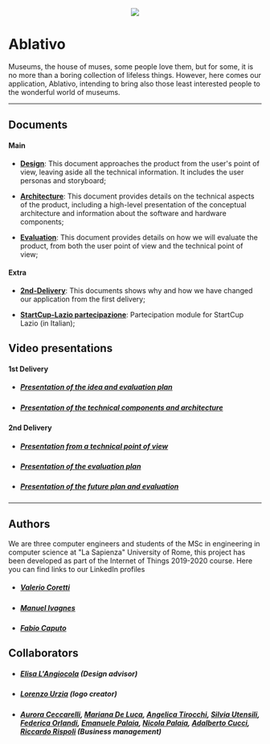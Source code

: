<p align="center">
  <img src="https://raw.githubusercontent.com/Ablativo/ablativo/master/img/logo.png">
</p>

# Ablativo
Museums, the house of muses, some people love them, but for some, it is no more than a boring collection of lifeless things.
However, here comes our application, Ablativo, intending to bring also those least interested people to the wonderful world of museums.

---
## Documents

#### Main

* **[Design](./Design.md)**: This document approaches the product from the user's point of view, leaving aside all the technical information. It includes the user personas and storyboard;

* **[Architecture](./Architecture.md)**: This document provides details on the technical aspects of the product, including a high-level presentation of the conceptual architecture and information about the software and hardware components;

* **[Evaluation](./Evaluation.md)**: This document provides details on how we will evaluate the product, from both the user point of view and the technical point of view;

#### Extra

* **[2nd-Delivery](./2nd_delivery.md)**: This documents shows why and how we have changed our application from the first delivery;

* **[StartCup-Lazio partecipazione](./pdf/Scheda-partecipazione-Bando-Start-Cup-2020.pdf)**: Partecipation module for StartCup Lazio (in Italian);


## Video presentations

#### 1st Delivery
* ##### [Presentation of the idea and evaluation plan](https://youtu.be/VOPcMZa7giw)
* ##### [Presentation of the technical components and architecture](https://youtu.be/TFFulUF80F0)

#### 2nd Delivery
* ##### [Presentation from a technical point of view](https://youtu.be/0feroPLvXQs)
* ##### [Presentation of the evaluation plan](https://youtu.be/-5nHsma9eOs)
* ##### [Presentation of the future plan and evaluation](https://youtu.be/FWWQo9qq54A)
---
## Authors
We are three computer engineers and students of the MSc in engineering in computer science at "La Sapienza" University of Rome, this project has been developed as part of the Internet of Things 2019-2020 course. Here you can find links to our LinkedIn profiles
* ##### [Valerio Coretti](https://www.linkedin.com/in/valerio-coretti-2913721a3)
* ##### [Manuel Ivagnes](https://www.linkedin.com/in/manuel-ivagnes-4a5ba018b)
* ##### [Fabio Caputo](https://www.linkedin.com/in/fabio-caputo-41163b171)


## Collaborators
* ##### [Elisa L'Angiocola](http://linkedin.com/in/elisa-l-angiocola-57a69353)  (Design advisor)
* ##### [Lorenzo Urzia](http://linkedin.com/in/lorenzo-urzia-775203167) (logo creator)
* ##### [Aurora Ceccarelli](), [Mariana De Luca](), [Angelica Tirocchi](), [Silvia Utensili](), [Federica Orlandi](), [Emanuele Palaia](), [Nicola Palaia](), [Adalberto Cucci](), [Riccardo Rispoli]() (Business management)

